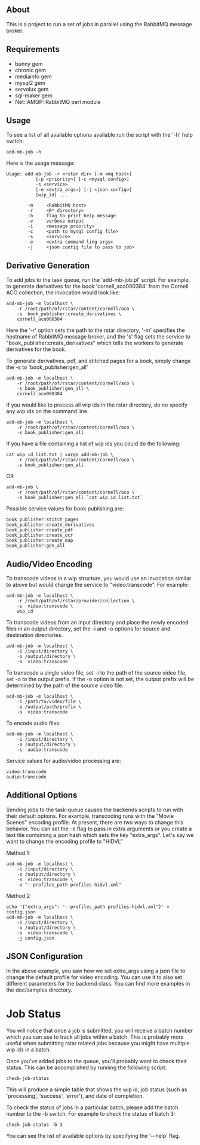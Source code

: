 ## About ##

This is a project to run a set of jobs in parallel using the RabbitMQ message broker.

## Requirements ##

- bunny gem
- chronic gem
- mediainfo gem
- mysql2 gem
- servolux gem
- sql-maker gem
- Net::AMQP::RabbitMQ perl module

## Usage ##

To see a list of all available options available run the script with the '-h' help switch:

    add-mb-job -h

Here is the usage message:

    Usage: add-mb-job -r <rstar dir> [-m <mq host>]
               [-p <priority>] [-c <mysql config>]
               -s <service>
               [-e <extra_args>] [-j <json config>]
               [wip_id] ...
    
            -m     <RabbitMQ host>
            -r     <R* directory>
            -h     flag to print help message
            -v     verbose output
            -i     <message priority>
            -c     <path to mysql config file>
            -s     <service>
            -e     <extra command ling args>
            -j     <json config file to pass to job>

## Derivative Generation ##

To add jobs to the task queue, run the 'add-mb-job.pl' script.  For example, to generate derivatives for the book 'cornell_aco000384' from the Cornell ACO collection, the invocation would look like:

    add-mb-job -m localhost \
        -r /root/path/of/rstar/content/cornell/aco \
        -s  book_publisher:create_derivatives \
        cornell_aco000384

Here the '-r' option sets the path to the rstar directory, '-m' specifies the hostname of RabbitMQ message broker, and the 's' flag sets the service to "book_publisher:create_derivatives" which tells the workers to generate derivatives for the book.

To generate derivatives, pdf, and stitched pages for a book, simply change the -s to 'book_publisher:gen_all'

    add-mb-job -m localhost \
        -r /root/path/of/rstar/content/cornell/aco \
        -s book_publisher:gen_all \
        cornell_aco000384

If you would like to process all wip ids in the rstar directory, do no specify any wip ids on the command line.

    add-mb-job -m localhost \
        -r /root/path/of/rstar/content/cornell/aco \
        -s book_publisher:gen_all

If you have a file containing a list of wip ids you could do the following:

    cat wip_id_list.txt | xargs add-mb-job \
        -r /root/path/of/rstar/content/cornell/aco \
        -s book_publisher:gen_all

OR

    add-mb-job \
        -r /root/path/of/rstar/content/cornell/aco \
        -s book_publisher:gen_all `cat wip_id_list.txt`

Possible service values for book publishing are:

    book_publisher:stitch_pages
    book_publisher:create_derivatives
    book_publisher:create_pdf
    book_publisher:create_ocr
    book_publisher:create_map
    book_publisher:gen_all

## Audio/Video Encoding ##

To transcode videos in a wip structure, you would use an invocation similar to above but would change the service to "video:transcode".  For example:

    add-mb-job -m localhost \
        -r /root/path/of/rstar/provider/collection \
        -s  video:transcode \
        wip_id

To transcode videos from an input directory and place the newly encoded files in an output directory, set the -i and -o options for source and destination directories.

    add-mb-job -m localhost \
        -i /input/directory \
        -o /output/directory \
        -s  video:transcode

To transcode a single video file, set -i to the path of the source video file, set -o to the output prefix.  If the -o option is not set, the output prefix will be determined by the path of the source video file.

    add-mb-job -m localhost \
        -i /path/to/video/file \
        -o /output/path/prefix \
        -s  video:transcode

To encode audio files:

    add-mb-job -m localhost \
        -i /input/directory \
        -o /output/directory \
        -s  audio:transcode

Service values for audio/video processing are:

    video:transcode
    audio:transcode

## Additional Options ##

Sending jobs to the task-queue causes the backends scripts to run with their default options.  For example, transcoding runs with the "Movie Scenes" encoding profile.  At present, there are two ways to change this behavior.  You can set the -e flag to pass in extra arguments or you create a text file containing a json hash which sets the key "extra_args".  Let's say we want to change the encoding profile to "HIDVL"

Method 1:

    add-mb-job -m localhost \
        -i /input/directory \
        -o /output/directory \
        -s  video:transcode \
        -e "--profiles_path profiles-hidvl.xml"
 
Method 2:

    echo '{"extra_args": "--profiles_path profiles-hidvl.xml"}' > config.json
    add-mb-job -m localhost \
        -i /input/directory \
        -o /output/directory \
        -s  video:transcode \
        -j config.json
 
## JSON Configuration ##

In the above example, you saw how we set extra_args using a json file to change the default profile for video encoding.  You can use it to also set different parameters for the backend class.  You can find more examples in the doc/samples directory.

# Job Status ##

You will notice that once a job is submitted, you will receive a batch number which you can use to track all jobs within a batch.  This is probably more useful when submitting rstar related jobs because you might have multiple wip ids in a batch.

Once you've added jobs to the queue, you'll probably want to check their status.  This can be accomplished by running the following script:

    check-job-status

This will produce a simple table that shows the wip id, job status (such as 'processing', 'success', 'error'), and date of completion.

To check the status of jobs in a particular batch, please add the batch number to the -b switch.  For example to check the status of batch 3:

    check-job-status -b 3

You can see the list of available options by specifying the '--help' flag.

